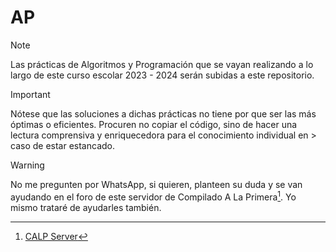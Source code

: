 # AP
> [!NOTE]
> Las prácticas de Algoritmos y Programación que se vayan realizando a lo largo de este curso escolar 2023 - 2024 serán subidas a este repositorio.

> [!IMPORTANT]
> Nótese que las soluciones a dichas prácticas no tiene por que ser las más óptimas o eficientes. Procuren no copiar el código, sino de hacer una lectura comprensiva y enriquecedora para el conocimiento individual en > caso de estar estancado.

> [!WARNING]
> No me pregunten por WhatsApp, si quieren, planteen su duda y se van ayudando en el foro de este servidor de Compilado A La Primera[^1]. Yo mismo trataré de ayudarles también.

[^1]: [CALP Server](https://discord.gg/JBQknmBxA9)
